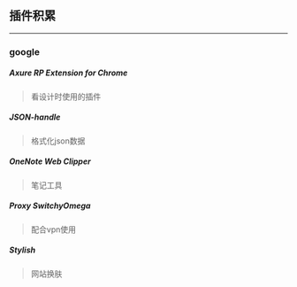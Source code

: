 ## 插件积累

---

### google

##### Axure RP Extension for Chrome

> 看设计时使用的插件

##### JSON-handle

> 格式化json数据

##### OneNote Web Clipper

> 笔记工具

##### Proxy SwitchyOmega

> 配合vpn使用

##### Stylish

> 网站换肤

